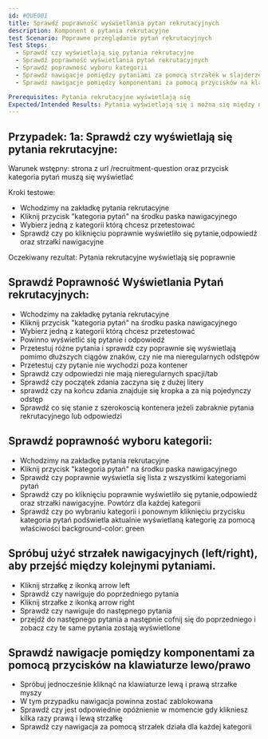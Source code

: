 ```yaml
---
id: #QUE001
title: Sprawdź poprawność wyświetlania pytan rekrutacyjnych
description: Komponent o pytania rekrutacyjne
test Scenario: Poprawne przeglądanie pytań rekrutacyjnych
Test Steps:
  - Sprawdź czy wyświetlają się pytania rekrutacyjne
  - Sprawdź poprawność wyświetlania pytań rekrutacyjnych
  - Sprawdź poprawność wyboru kategorii
  - Sprawdź nawigacje pomiędzy pytaniami za pomocą strzałek w slajderze
  - Sprawdź nawigacje pomiędzy komponentami za pomocą przycisków na klawiaturze lewo/prawo

Prerequisites: Pytania rekrutacyjne wyświetlają się
Expected/Intended Results: Pytania wyświetlają się i można się między nimi przełączać
---
```


## Przypadek: 1a: Sprawdź czy wyświetlają się pytania rekrutacyjne:
Warunek wstępny: strona z url /recruitment-question oraz przycisk kategoria pytań muszą się wyświetlać

Kroki testowe:
- Wchodzimy na zakładkę pytania rekrutacyjne
- Kliknij przycisk "kategoria pytań" na środku paska nawigacyjnego
- Wybierz jedną z kategorii którą chcesz przetestować
- Sprawdź czy po kliknięciu poprawnie wyświetliło się pytanie,odpowiedź oraz strzałki nawigacyjne

Oczekiwany rezultat: Pytania rekrutacyjne wyświetlają się poprawnie

## Sprawdź Poprawność Wyświetlania Pytań rekrutacyjnych:

- Wchodzimy na zakładkę pytania rekrutacyjne
- Kliknij przycisk "kategoria pytań" na środku paska nawigacyjnego
- Wybierz jedną z kategorii którą chcesz przetestować
- Powinno wyświetlić się pytanie i odpowiedź
- Przetestuj różne pytania i sprawdź czy poprawnie się wyświetlają pomimo dłuższych ciągów znaków, czy nie ma nieregularnych odstępów
- Przetestuj czy pytanie nie wychodzi poza kontener
- Sprawdź czy odpowiedzi nie mają nieregularnych spacji/tab
- Sprawdź czy początek zdania zaczyna się z dużej litery
- sprawdź czy na końcu zdania znajduje się kropka a za nią pojedynczy odstęp
- Sprawdź co się stanie z szerokoscią kontenera jeżeli zabraknie pytania rekrutacyjnego lub odpowiedzi

## Sprawdź poprawność wyboru kategorii:

- Wchodzimy na zakładkę pytania rekrutacyjne
- Kliknij przycisk "kategoria pytań" na środku paska nawigacyjnego
- Sprawdź czy poprawnie wyświetla się lista z wszystkimi kategoriami pytań
- Sprawdź czy po kliknięciu poprawnie wyświetliło się pytanie,odpowiedź oraz strzałki nawigacyjne. Powtórz dla każdej kategorii
- Sprawdź czy po wybraniu kategorii i ponownym kliknięciu przycisku kategoria pytań podświetla aktualnie wyświetlaną kategorię za pomocą właściwości background-color: green

## Spróbuj użyć strzałek nawigacyjnych (left/right), aby przejść między kolejnymi pytaniami.

- Kliknij strzałkę z ikonką arrow left
- Sprawdź czy nawiguje do poprzedniego pytania
- Kliknij strzałke z ikonką arrow right
- Sprawdź czy nawiguje do następnego pytania
- przejdź do następnego pytania a następnie cofnij się do poprzedniego i zobacz czy te same pytania zostają wyświetlone

## Sprawdź nawigacje pomiędzy komponentami za pomocą przycisków na klawiaturze lewo/prawo

- Spróbuj jednocześnie kliknąć na klawiaturze lewą i prawą strzałke myszy
- W tym przypadku nawigacja powinna zostać zablokowana
- Sprawdź czy jest odpowiednie opóżnienie w momencie gdy klikniesz kilka razy prawą i lewą strzałkę
- Sprawdź czy nawigacja za pomocą strzałek działa dla każdej kategorii
